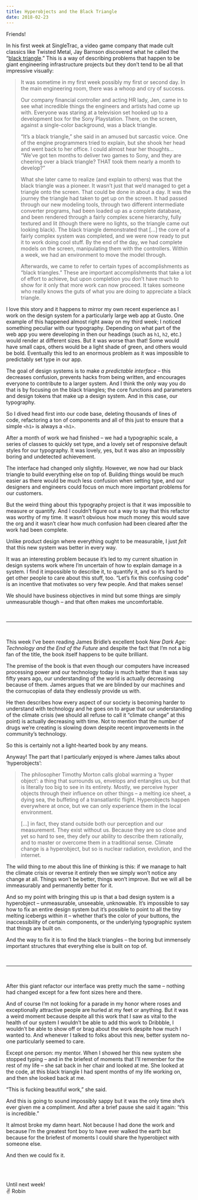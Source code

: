 ```yaml
---
title: Hyperobjects and the Black Triangle
date: 2018-02-23
---
```


Friends!

In his first week at SingleTrac, a video game company that made cult classics like Twisted Metal, Jay Barnson discovered what he called the “[black triangle](http://rampantgames.com/blog/?p=7745).” This is a way of describing problems that happen to be giant engineering infrastructure projects but they don’t tend to be all that impressive visually:

> It was sometime in my first week possibly my first or second day. In the main engineering room, there was a whoop and cry of success.
>
> Our company financial controller and acting HR lady, Jen, came in to see what incredible things the engineers and artists had come up with. Everyone was staring at a television set hooked up to a development box for the Sony Playstation. There, on the screen, against a single-color background, was a black triangle.
>
> “It’s a black triangle,” she said in an amused but sarcastic voice. One of the engine programmers tried to explain, but she shook her head and went back to her office. I could almost hear her thoughts… “We’ve got ten months to deliver two games to Sony, and they are cheering over a black triangle? THAT took them nearly a month to develop?”
>
> What she later came to realize (and explain to others) was that the black triangle was a pioneer. It wasn’t just that we’d managed to get a triangle onto the screen. That could be done in about a day. It was the journey the triangle had taken to get up on the screen. It had passed through our new modeling tools, through two different intermediate converter programs, had been loaded up as a complete database, and been rendered through a fairly complex scene hierarchy, fully textured and lit (though there were no lights, so the triangle came out looking black). The black triangle demonstrated that [...] the core of a fairly complex system was completed, and we were now ready to put it to work doing cool stuff. By the end of the day, we had complete models on the screen, manipulating them with the controllers. Within a week, we had an environment to move the model through.
>
> Afterwards, we came to refer to certain types of accomplishments as “black triangles.” These are important accomplishments that take a lot of effort to achieve, but upon completion you don’t have much to show for it only that more work can now proceed. It takes someone who really knows the guts of what you are doing to appreciate a black triangle.

I love this story and it happens to mirror my own recent experience as I work on the design system for a particularly large web app at Gusto. One example of this happened almost right away on my third week; I noticed something peculiar with our typography. Depending on what part of the web app you were developing in then our headings (such as `h1`, `h2`, etc.) would render at different sizes. But it was worse than that! Some would have small caps, others would be a light shade of green, and others would be bold. Eventually this led to an enormous problem as it was impossible to predictably set type in our app.

The goal of design systems is to make _a predictable interface_ – this decreases confusion, prevents hacks from being written, and encourages everyone to contribute to a larger system. And I think the only way you do that is by focusing on the black triangles; the core functions and parameters and design tokens that make up a design system. And in this case, our typography.

So I dived head first into our code base, deleting thousands of lines of code, refactoring a ton of components and all of this just to ensure that a simple `<h1>` is always a `<h1>`.

After a month of work we had finished – we had a typographic scale, a series of classes to quickly set type, and a lovely set of responsive default styles for our typography. It was lovely, yes, but it was also an impossibly boring and undetected achievement.

The interface had changed only slightly. However, we now had our black triangle to build everything else on top of. Building things would be much easier as there would be much less confusion when setting type, and our designers and engineers could focus on much more important problems for our customers.

But the weird thing about this typography project is that it was impossible to measure or quantify. And I couldn’t figure out a way to say that this refactor was worthy of my time. It wasn’t obvious how much money this would save the org and it wasn’t clear how much confusion had been cleared after the work had been complete.

Unlike product design where everything ought to be measurable, I just _felt_ that this new system was better in every way.

It was an interesting problem because it’s led to my current situation in design systems work where I’m uncertain of how to explain damage in a system. I find it impossible to describe it, to quantify it, and so it’s hard to get other people to care about this stuff, too. “Let’s fix this confusing code” is an incentive that motivates so very few people. And that makes sense!

We should have business objectives in mind but some things are simply unmeasurable though – and that often makes me uncomfortable.

<br />

---

<br />

This week I’ve been reading James Bridle’s excellent book _New Dark Age: Technology and the End of the Future_ and despite the fact that I’m not a big fan of the title, the book itself happens to be quite brilliant.

The premise of the book is that even though our computers have increased processing power and our technology today is much better than it was say fifty years ago, our understanding of the world is actually decreasing because of them. James argues that we are blinded by our machines and the cornucopias of data they endlessly provide us with.

He then describes how every aspect of our society is becoming harder to understand with technology and he goes on to argue that our understanding of the climate crisis (we should all refuse to call it “climate change” at this point) is actually decreasing with time. Not to mention that the number of drugs we’re creating is slowing down despite recent improvements in the community’s technology.

So this is certainly not a light-hearted book by any means.

Anyway! The part that I particularly enjoyed is where James talks about ‘hyperobjects’:

> The philosopher Timothy Morton calls global warming a ‘hyper object’: a thing that surrounds us, envelops and entangles us, but that is literally too big to see in its entirety. Mostly, we perceive hyper objects through their influence on other things – a melting ice sheet, a dying sea, the buffeting of a transatlantic flight. Hyperobjects happen everywhere at once, but we can only experience them in the local environment.
>
> […] in fact, they stand outside both our perception and our measurement. They exist without us. Because they are so close and yet so hard to see, they defy our ability to describe them rationally, and to master or overcome them in a traditional sense. Climate change is a hyperobject, but so is nuclear radiation, evolution, and the internet.

The wild thing to me about this line of thinking is this: if we manage to halt the climate crisis or reverse it entirely then we simply won’t notice any change at all. Things won’t be better, things won’t improve. But we will all be immeasurably and permanently better for it.

And so my point with bringing this up is that a bad design system is a hyperobject – unmeasurable, unseeable, unknowable. It’s impossible to say how to fix an entire design system but it’s possible to point to all the tiny melting icebergs within it – whether that’s the color of your buttons, the inaccessibility of certain components, or the underlying typographic system that things are built on.

And the way to fix it is to find the black triangles – the boring but immensely important structures that everything else is built on top of.

<br />

---

<br />

After this giant refactor our interface was pretty much the same – nothing had changed except for a few font sizes here and there.

And of course I’m not looking for a parade in my honor where roses and exceptionally attractive people are hurled at my feet or anything. But it was a weird moment because despite all this work that I saw as vital to the health of our system I wouldn’t be able to add this work to Dribbble, I wouldn’t be able to show off or brag about the work despite how much I wanted to. And whenever I talked to folks about this new, better system no-one particularly seemed to care.

Except one person: my mentor. When I showed her this new system she stopped typing – and in the briefest of moments that I’ll remember for the rest of my life – she sat back in her chair and looked at me. She looked at the code, at this black triangle I had spent months of my life working on, and then she looked back at me.

“This is fucking beautiful work,” she said.

And this is going to sound impossibly sappy but it was the only time she’s ever given me a compliment. And after a brief pause she said it again: “this is incredible.”

It almost broke my damn heart. Not because I had done the work and because I’m the greatest font boy to have ever walked the earth but because for the briefest of moments I could share the hyperobject with someone else.

And then we could fix it.

<br/>
<br/>

Until next week! <br/>
✌️ Robin
